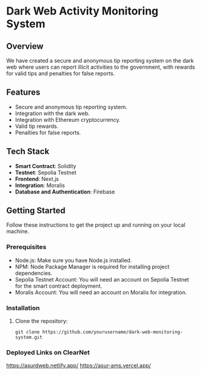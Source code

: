 # Dark Web Activity Monitoring System

## Overview

We have created a secure and anonymous tip reporting system on the dark web where users can report illicit activities to the government, with rewards for valid tips and penalties for false reports.



## Features

- Secure and anonymous tip reporting system.
- Integration with the dark web.
- Integration with Ethereum cryptocurrency.
- Valid tip rewards.
- Penalties for false reports.

## Tech Stack

- **Smart Contract**: Solidity
- **Testnet**: Sepolia Testnet
- **Frontend**: Next.js
- **Integration**: Moralis
- **Database and Authentication**: Firebase

## Getting Started

Follow these instructions to get the project up and running on your local machine.

### Prerequisites

- Node.js: Make sure you have Node.js installed.
- NPM: Node Package Manager is required for installing project dependencies.
- Sepolia Testnet Account: You will need an account on Sepolia Testnet for the smart contract deployment.
- Moralis Account: You will need an account on Moralis for integration.

### Installation

1. Clone the repository:

   ```shell
   git clone https://github.com/yourusername/dark-web-monitoring-system.git

### Deployed Links on ClearNet
https://asurdweb.netlify.app/
https://asur-ams.vercel.app/
